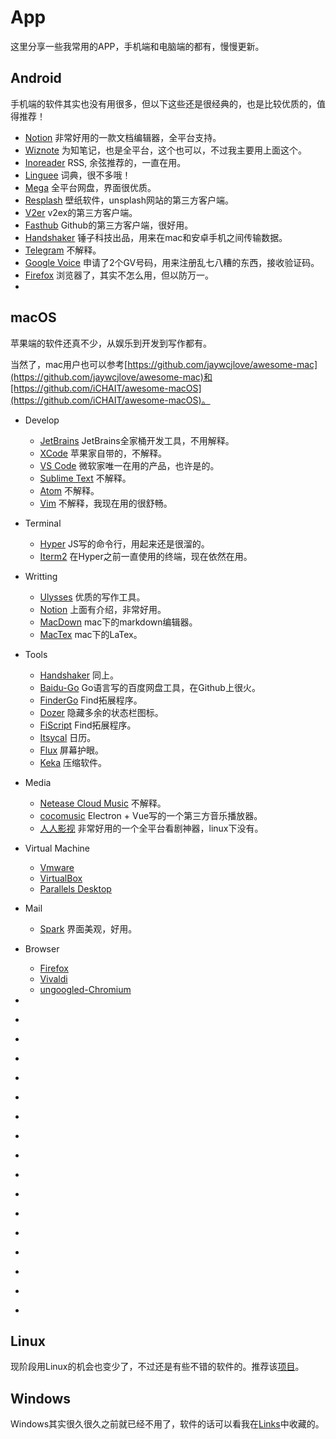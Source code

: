 # App

这里分享一些我常用的APP，手机端和电脑端的都有，慢慢更新。


## Android

手机端的软件其实也没有用很多，但以下这些还是很经典的，也是比较优质的，值得推荐！

- [Notion]() 非常好用的一款文档编辑器，全平台支持。
- [Wiznote]() 为知笔记，也是全平台，这个也可以，不过我主要用上面这个。
- [Inoreader]() RSS, 余弦推荐的，一直在用。
- [Linguee]() 词典，很不多哦！
- [Mega]() 全平台网盘，界面很优质。
- [Resplash]() 壁纸软件，unsplash网站的第三方客户端。
- [V2er]() v2ex的第三方客户端。
- [Fasthub]() Github的第三方客户端，很好用。
- [Handshaker]() 锤子科技出品，用来在mac和安卓手机之间传输数据。
- [Telegram]() 不解释。
- [Google Voice]() 申请了2个GV号码，用来注册乱七八糟的东西，接收验证码。
- [Firefox]() 浏览器了，其实不怎么用，但以防万一。
- []()


## macOS

苹果端的软件还真不少，从娱乐到开发到写作都有。

当然了，mac用户也可以参考[https://github.com/jaywcjlove/awesome-mac](https://github.com/jaywcjlove/awesome-mac)和[https://github.com/iCHAIT/awesome-macOS](https://github.com/iCHAIT/awesome-macOS)。

- Develop
    - [JetBrains]() JetBrains全家桶开发工具，不用解释。
    - [XCode]() 苹果家自带的，不解释。
    - [VS Code]() 微软家唯一在用的产品，也许是的。
    - [Sublime Text]() 不解释。
    - [Atom]() 不解释。
    - [Vim]() 不解释，我现在用的很舒畅。

- Terminal
    - [Hyper]() JS写的命令行，用起来还是很溜的。
    - [Iterm2]() 在Hyper之前一直使用的终端，现在依然在用。

- Writting    
    - [Ulysses]() 优质的写作工具。
    - [Notion]() 上面有介绍，非常好用。
    - [MacDown]() mac下的markdown编辑器。
    - [MacTex]() mac下的LaTex。

- Tools 
    - [Handshaker]() 同上。
    - [Baidu-Go]() Go语言写的百度网盘工具，在Github上很火。
    - [FinderGo]() Find拓展程序。
    - [Dozer]() 隐藏多余的状态栏图标。
    - [FiScript]() Find拓展程序。
    - [Itsycal]() 日历。
    - [Flux]() 屏幕护眼。
    - [Keka]() 压缩软件。

- Media
    - [Netease Cloud Music]() 不解释。
    - [cocomusic]() Electron + Vue写的一个第三方音乐播放器。
    - [人人影视]() 非常好用的一个全平台看剧神器，linux下没有。

- Virtual Machine
    - [Vmware]() 
    - [VirtualBox]()
    - [Parallels Desktop]()

- Mail
    - [Spark]() 界面美观，好用。

- Browser
    - [Firefox]()
    - [Vivaldi]() 
    - [ungoogled-Chromium]()

- 
- []()
- []()
- []()
- []()
- []()
- []()
- []()
- []()
- []()
- []()
- []()
- []()
- []()
- []()
- []()
- []()


## Linux

现阶段用Linux的机会也变少了，不过还是有些不错的软件的。推荐该[项目](https://github.com/luongvo209/Awesome-Linux-Software)。


## Windows

Windows其实很久很久之前就已经不用了，软件的话可以看我在[Links](https://github.com/i0Ek3/Links#windows-software)中收藏的。




